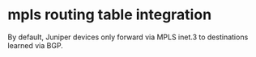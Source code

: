# mpls routing table integration

By default, Juniper devices only forward via MPLS inet.3 to destinations learned via BGP.







